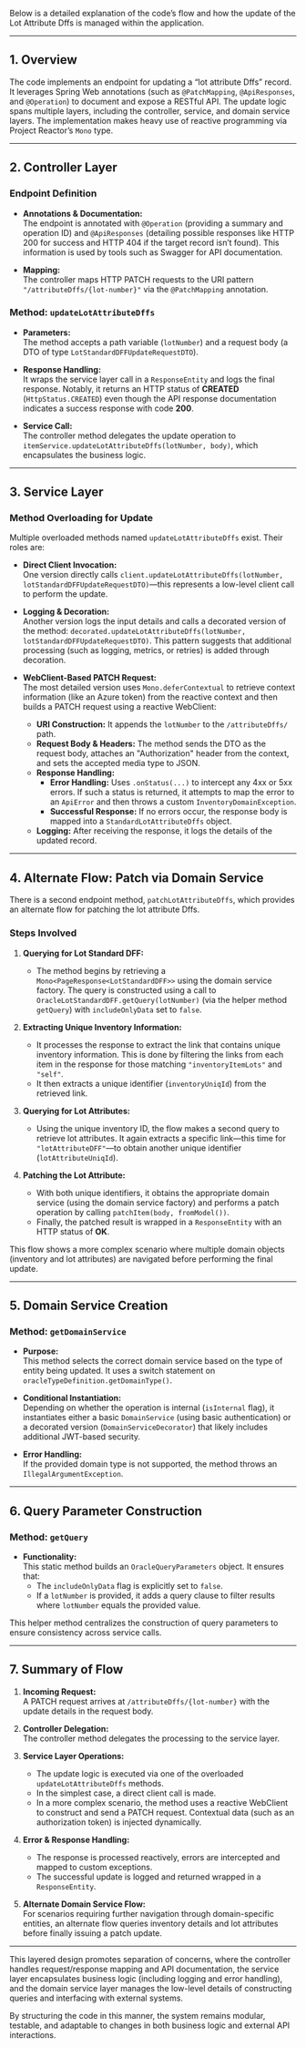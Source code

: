 Below is a detailed explanation of the code’s flow and how the update of the Lot Attribute Dffs is managed within the application.

---

## 1. Overview

The code implements an endpoint for updating a “lot attribute Dffs” record. It leverages Spring Web annotations (such as `@PatchMapping`, `@ApiResponses`, and `@Operation`) to document and expose a RESTful API. The update logic spans multiple layers, including the controller, service, and domain service layers. The implementation makes heavy use of reactive programming via Project Reactor’s `Mono` type.

---

## 2. Controller Layer

### Endpoint Definition

- **Annotations & Documentation:**  
  The endpoint is annotated with `@Operation` (providing a summary and operation ID) and `@ApiResponses` (detailing possible responses like HTTP 200 for success and HTTP 404 if the target record isn’t found). This information is used by tools such as Swagger for API documentation.

- **Mapping:**  
  The controller maps HTTP PATCH requests to the URI pattern `"/attributeDffs/{lot-number}"` via the `@PatchMapping` annotation.

### Method: `updateLotAttributeDffs`

- **Parameters:**  
  The method accepts a path variable (`lotNumber`) and a request body (a DTO of type `LotStandardDFFUpdateRequestDTO`).

- **Response Handling:**  
  It wraps the service layer call in a `ResponseEntity` and logs the final response. Notably, it returns an HTTP status of **CREATED** (`HttpStatus.CREATED`) even though the API response documentation indicates a success response with code **200**.

- **Service Call:**  
  The controller method delegates the update operation to `itemService.updateLotAttributeDffs(lotNumber, body)`, which encapsulates the business logic.

---

## 3. Service Layer

### Method Overloading for Update

Multiple overloaded methods named `updateLotAttributeDffs` exist. Their roles are:

- **Direct Client Invocation:**  
  One version directly calls `client.updateLotAttributeDffs(lotNumber, lotStandardDFFUpdateRequestDTO)`—this represents a low-level client call to perform the update.

- **Logging & Decoration:**  
  Another version logs the input details and calls a decorated version of the method: `decorated.updateLotAttributeDffs(lotNumber, lotStandardDFFUpdateRequestDTO)`. This pattern suggests that additional processing (such as logging, metrics, or retries) is added through decoration.

- **WebClient-Based PATCH Request:**  
  The most detailed version uses `Mono.deferContextual` to retrieve context information (like an Azure token) from the reactive context and then builds a PATCH request using a reactive WebClient:
  - **URI Construction:** It appends the `lotNumber` to the `/attributeDffs/` path.
  - **Request Body & Headers:** The method sends the DTO as the request body, attaches an "Authorization" header from the context, and sets the accepted media type to JSON.
  - **Response Handling:**  
    - **Error Handling:** Uses `.onStatus(...)` to intercept any 4xx or 5xx errors. If such a status is returned, it attempts to map the error to an `ApiError` and then throws a custom `InventoryDomainException`.
    - **Successful Response:** If no errors occur, the response body is mapped into a `StandardLotAttributeDffs` object.
  - **Logging:** After receiving the response, it logs the details of the updated record.

---

## 4. Alternate Flow: Patch via Domain Service

There is a second endpoint method, `patchLotAttributeDffs`, which provides an alternate flow for patching the lot attribute Dffs.

### Steps Involved

1. **Querying for Lot Standard DFF:**
   - The method begins by retrieving a `Mono<PageResponse<LotStandardDFF>>` using the domain service factory. The query is constructed using a call to `OracleLotStandardDFF.getQuery(lotNumber)` (via the helper method `getQuery`) with `includeOnlyData` set to `false`.
   
2. **Extracting Unique Inventory Information:**
   - It processes the response to extract the link that contains unique inventory information. This is done by filtering the links from each item in the response for those matching `"inventoryItemLots"` and `"self"`.
   - It then extracts a unique identifier (`inventoryUniqId`) from the retrieved link.

3. **Querying for Lot Attributes:**
   - Using the unique inventory ID, the flow makes a second query to retrieve lot attributes. It again extracts a specific link—this time for `"lotAttributeDFF"`—to obtain another unique identifier (`lotAttributeUniqId`).

4. **Patching the Lot Attribute:**
   - With both unique identifiers, it obtains the appropriate domain service (using the domain service factory) and performs a patch operation by calling `patchItem(body, fromModel())`.
   - Finally, the patched result is wrapped in a `ResponseEntity` with an HTTP status of **OK**.

This flow shows a more complex scenario where multiple domain objects (inventory and lot attributes) are navigated before performing the final update.

---

## 5. Domain Service Creation

### Method: `getDomainService`

- **Purpose:**  
  This method selects the correct domain service based on the type of entity being updated. It uses a switch statement on `oracleTypeDefinition.getDomainType()`.

- **Conditional Instantiation:**  
  Depending on whether the operation is internal (`isInternal` flag), it instantiates either a basic `DomainService` (using basic authentication) or a decorated version (`DomainServiceDecorator`) that likely includes additional JWT-based security.

- **Error Handling:**  
  If the provided domain type is not supported, the method throws an `IllegalArgumentException`.

---

## 6. Query Parameter Construction

### Method: `getQuery`

- **Functionality:**  
  This static method builds an `OracleQueryParameters` object. It ensures that:
  - The `includeOnlyData` flag is explicitly set to `false`.
  - If a `lotNumber` is provided, it adds a query clause to filter results where `lotNumber` equals the provided value.

This helper method centralizes the construction of query parameters to ensure consistency across service calls.

---

## 7. Summary of Flow

1. **Incoming Request:**  
   A PATCH request arrives at `/attributeDffs/{lot-number}` with the update details in the request body.

2. **Controller Delegation:**  
   The controller method delegates the processing to the service layer.

3. **Service Layer Operations:**  
   - The update logic is executed via one of the overloaded `updateLotAttributeDffs` methods.
   - In the simplest case, a direct client call is made.
   - In a more complex scenario, the method uses a reactive WebClient to construct and send a PATCH request. Contextual data (such as an authorization token) is injected dynamically.

4. **Error & Response Handling:**  
   - The response is processed reactively, errors are intercepted and mapped to custom exceptions.
   - The successful update is logged and returned wrapped in a `ResponseEntity`.

5. **Alternate Domain Service Flow:**  
   For scenarios requiring further navigation through domain-specific entities, an alternate flow queries inventory details and lot attributes before finally issuing a patch update.

---

This layered design promotes separation of concerns, where the controller handles request/response mapping and API documentation, the service layer encapsulates business logic (including logging and error handling), and the domain service layer manages the low-level details of constructing queries and interfacing with external systems.

By structuring the code in this manner, the system remains modular, testable, and adaptable to changes in both business logic and external API interactions.
